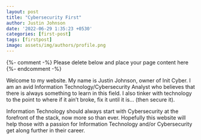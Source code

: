 ```yaml
---
layout: post
title: "Cybersecurity First"
author: Justin Johnson
date: '2022-06-29 1:35:23 +0530'
categories: [first-post]
tags: [firstpost]
image: assets/img/authors/profile.png
---
```



{%- comment -%} Please delete below and place your page content here {%- endcomment -%}

Welcome to my website. My name is Justin Johnson, owner of Init Cyber. I am an avid Information Technology/Cybersecurity Analyst who believes that there is always something to learn in this field. I also tinker with technology to the point to where if it ain’t broke, fix it until it is… (then secure it).

Information Technology should always start with Cybersecurity at the forefront of the stack, now more so than ever. Hopefully this website will help those with a passion for Information Technology and/or Cybersecurity get along further in their career.

